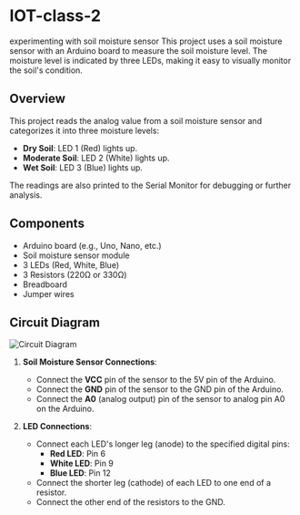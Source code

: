 # IOT-class-2
experimenting with soil moisture sensor
This project uses a soil moisture sensor with an Arduino board to measure the soil moisture level. The moisture level is indicated by three LEDs, making it easy to visually monitor the soil's condition.

## Overview

This project reads the analog value from a soil moisture sensor and categorizes it into three moisture levels:
- **Dry Soil**: LED 1 (Red) lights up.
- **Moderate Soil**: LED 2 (White) lights up.
- **Wet Soil**: LED 3 (Blue) lights up.

The readings are also printed to the Serial Monitor for debugging or further analysis.

## Components

- Arduino board (e.g., Uno, Nano, etc.)
- Soil moisture sensor module
- 3 LEDs (Red, White, Blue)
- 3 Resistors (220Ω or 330Ω)
- Breadboard
- Jumper wires

## Circuit Diagram
![Circuit Diagram](images/circuit_diagram.png)

1. **Soil Moisture Sensor Connections**:
   - Connect the **VCC** pin of the sensor to the 5V pin of the Arduino.
   - Connect the **GND** pin of the sensor to the GND pin of the Arduino.
   - Connect the **A0** (analog output) pin of the sensor to analog pin A0 on the Arduino.

2. **LED Connections**:
   - Connect each LED's longer leg (anode) to the specified digital pins:
     - **Red LED**: Pin 6
     - **White LED**: Pin 9
     - **Blue LED**: Pin 12
   - Connect the shorter leg (cathode) of each LED to one end of a resistor.
   - Connect the other end of the resistors to the GND.

